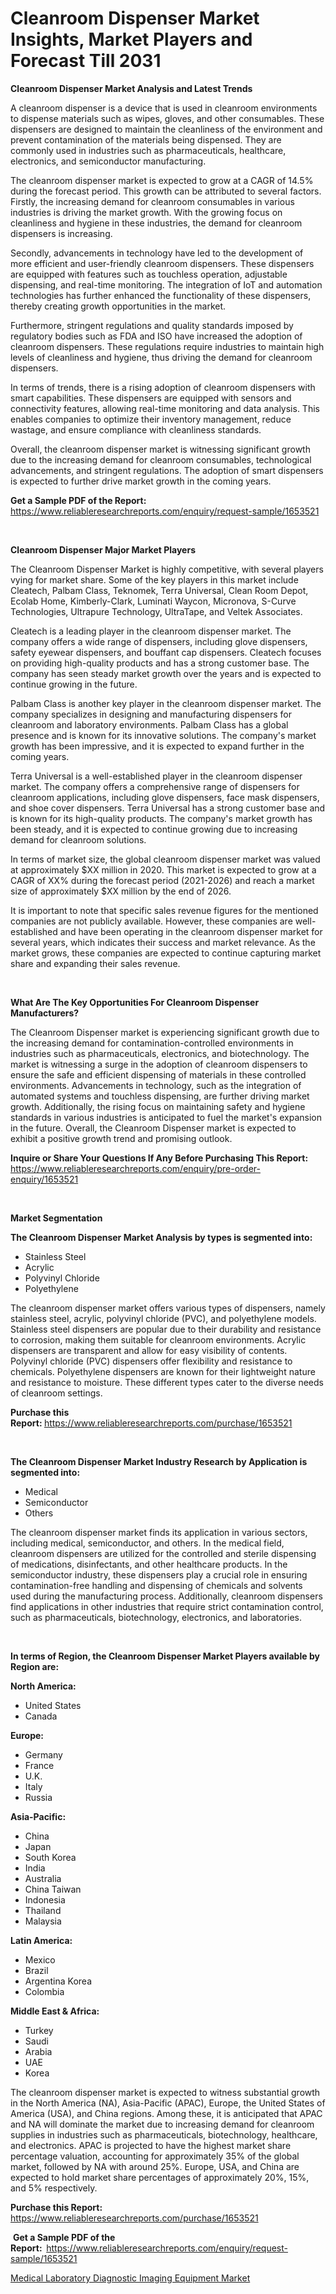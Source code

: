 <p><h1>Cleanroom Dispenser Market Insights, Market Players and Forecast Till 2031</h1></p><p><strong>Cleanroom Dispenser Market Analysis and Latest Trends</strong></p>
<p><p>A cleanroom dispenser is a device that is used in cleanroom environments to dispense materials such as wipes, gloves, and other consumables. These dispensers are designed to maintain the cleanliness of the environment and prevent contamination of the materials being dispensed. They are commonly used in industries such as pharmaceuticals, healthcare, electronics, and semiconductor manufacturing.</p><p>The cleanroom dispenser market is expected to grow at a CAGR of 14.5% during the forecast period. This growth can be attributed to several factors. Firstly, the increasing demand for cleanroom consumables in various industries is driving the market growth. With the growing focus on cleanliness and hygiene in these industries, the demand for cleanroom dispensers is increasing.</p><p>Secondly, advancements in technology have led to the development of more efficient and user-friendly cleanroom dispensers. These dispensers are equipped with features such as touchless operation, adjustable dispensing, and real-time monitoring. The integration of IoT and automation technologies has further enhanced the functionality of these dispensers, thereby creating growth opportunities in the market.</p><p>Furthermore, stringent regulations and quality standards imposed by regulatory bodies such as FDA and ISO have increased the adoption of cleanroom dispensers. These regulations require industries to maintain high levels of cleanliness and hygiene, thus driving the demand for cleanroom dispensers.</p><p>In terms of trends, there is a rising adoption of cleanroom dispensers with smart capabilities. These dispensers are equipped with sensors and connectivity features, allowing real-time monitoring and data analysis. This enables companies to optimize their inventory management, reduce wastage, and ensure compliance with cleanliness standards.</p><p>Overall, the cleanroom dispenser market is witnessing significant growth due to the increasing demand for cleanroom consumables, technological advancements, and stringent regulations. The adoption of smart dispensers is expected to further drive market growth in the coming years.</p></p>
<p><strong>Get a Sample PDF of the Report:&nbsp;</strong> <a href="https://www.reliableresearchreports.com/enquiry/request-sample/1653521">https://www.reliableresearchreports.com/enquiry/request-sample/1653521</a></p>
<p>&nbsp;</p>
<p><strong>Cleanroom Dispenser Major Market Players</strong></p>
<p><p>The Cleanroom Dispenser Market is highly competitive, with several players vying for market share. Some of the key players in this market include Cleatech, Palbam Class, Teknomek, Terra Universal, Clean Room Depot, Ecolab Home, Kimberly-Clark, Luminati Waycon, Micronova, S-Curve Technologies, Ultrapure Technology, UltraTape, and Veltek Associates.</p><p>Cleatech is a leading player in the cleanroom dispenser market. The company offers a wide range of dispensers, including glove dispensers, safety eyewear dispensers, and bouffant cap dispensers. Cleatech focuses on providing high-quality products and has a strong customer base. The company has seen steady market growth over the years and is expected to continue growing in the future.</p><p>Palbam Class is another key player in the cleanroom dispenser market. The company specializes in designing and manufacturing dispensers for cleanroom and laboratory environments. Palbam Class has a global presence and is known for its innovative solutions. The company's market growth has been impressive, and it is expected to expand further in the coming years.</p><p>Terra Universal is a well-established player in the cleanroom dispenser market. The company offers a comprehensive range of dispensers for cleanroom applications, including glove dispensers, face mask dispensers, and shoe cover dispensers. Terra Universal has a strong customer base and is known for its high-quality products. The company's market growth has been steady, and it is expected to continue growing due to increasing demand for cleanroom solutions.</p><p>In terms of market size, the global cleanroom dispenser market was valued at approximately $XX million in 2020. This market is expected to grow at a CAGR of XX% during the forecast period (2021-2026) and reach a market size of approximately $XX million by the end of 2026.</p><p>It is important to note that specific sales revenue figures for the mentioned companies are not publicly available. However, these companies are well-established and have been operating in the cleanroom dispenser market for several years, which indicates their success and market relevance. As the market grows, these companies are expected to continue capturing market share and expanding their sales revenue.</p></p>
<p>&nbsp;</p>
<p><strong>What Are The Key Opportunities For Cleanroom Dispenser Manufacturers?</strong></p>
<p><p>The Cleanroom Dispenser market is experiencing significant growth due to the increasing demand for contamination-controlled environments in industries such as pharmaceuticals, electronics, and biotechnology. The market is witnessing a surge in the adoption of cleanroom dispensers to ensure the safe and efficient dispensing of materials in these controlled environments. Advancements in technology, such as the integration of automated systems and touchless dispensing, are further driving market growth. Additionally, the rising focus on maintaining safety and hygiene standards in various industries is anticipated to fuel the market's expansion in the future. Overall, the Cleanroom Dispenser market is expected to exhibit a positive growth trend and promising outlook.</p></p>
<p><strong>Inquire or Share Your Questions If Any Before Purchasing This Report:</strong> <a href="https://www.reliableresearchreports.com/enquiry/pre-order-enquiry/1653521">https://www.reliableresearchreports.com/enquiry/pre-order-enquiry/1653521</a></p>
<p>&nbsp;</p>
<p><strong>Market Segmentation</strong></p>
<p><strong>The Cleanroom Dispenser Market Analysis by types is segmented into:</strong></p>
<p><ul><li>Stainless Steel</li><li>Acrylic</li><li>Polyvinyl Chloride</li><li>Polyethylene</li></ul></p>
<p><p>The cleanroom dispenser market offers various types of dispensers, namely stainless steel, acrylic, polyvinyl chloride (PVC), and polyethylene models. Stainless steel dispensers are popular due to their durability and resistance to corrosion, making them suitable for cleanroom environments. Acrylic dispensers are transparent and allow for easy visibility of contents. Polyvinyl chloride (PVC) dispensers offer flexibility and resistance to chemicals. Polyethylene dispensers are known for their lightweight nature and resistance to moisture. These different types cater to the diverse needs of cleanroom settings.</p></p>
<p><strong>Purchase this Report:&nbsp;</strong><a href="https://www.reliableresearchreports.com/purchase/1653521">https://www.reliableresearchreports.com/purchase/1653521</a></p>
<p>&nbsp;</p>
<p><strong>The Cleanroom Dispenser Market Industry Research by Application is segmented into:</strong></p>
<p><ul><li>Medical</li><li>Semiconductor</li><li>Others</li></ul></p>
<p><p>The cleanroom dispenser market finds its application in various sectors, including medical, semiconductor, and others. In the medical field, cleanroom dispensers are utilized for the controlled and sterile dispensing of medications, disinfectants, and other healthcare products. In the semiconductor industry, these dispensers play a crucial role in ensuring contamination-free handling and dispensing of chemicals and solvents used during the manufacturing process. Additionally, cleanroom dispensers find applications in other industries that require strict contamination control, such as pharmaceuticals, biotechnology, electronics, and laboratories.</p></p>
<p>&nbsp;</p>
<p><strong>In terms of Region, the Cleanroom Dispenser Market Players available by Region are:</strong></p>
<p>
    <p> <strong> North America: </strong>
        <ul>
            <li>United States</li>
            <li>Canada</li>
        </ul>
        </p> 
    <p> <strong> Europe: </strong>
        <ul>
            <li>Germany</li>
            <li>France</li>
            <li>U.K.</li>
            <li>Italy</li>
            <li>Russia</li>
        </ul>
        </p> 
    <p> <strong> Asia-Pacific: </strong>
        <ul>
            <li>China</li>
            <li>Japan</li>
            <li>South Korea</li>
            <li>India</li>
            <li>Australia</li>
            <li>China Taiwan</li>
            <li>Indonesia</li>
            <li>Thailand</li>
            <li>Malaysia</li>
        </ul>
        </p> 
    <p> <strong> Latin America: </strong>
        <ul>
            <li>Mexico</li>
            <li>Brazil</li>
            <li>Argentina Korea</li>
            <li>Colombia</li>
        </ul>
        </p> 
    <p> <strong> Middle East & Africa: </strong>
        <ul>
            <li>Turkey</li>
            <li>Saudi</li>
            <li>Arabia</li>
            <li>UAE</li>
            <li>Korea</li>
        </ul>
    </p>
    </p>
<p><p>The cleanroom dispenser market is expected to witness substantial growth in the North America (NA), Asia-Pacific (APAC), Europe, the United States of America (USA), and China regions. Among these, it is anticipated that APAC and NA will dominate the market due to increasing demand for cleanroom supplies in industries such as pharmaceuticals, biotechnology, healthcare, and electronics. APAC is projected to have the highest market share percentage valuation, accounting for approximately 35% of the global market, followed by NA with around 25%. Europe, USA, and China are expected to hold market share percentages of approximately 20%, 15%, and 5% respectively.</p></p>
<p><strong>Purchase this Report: </strong><a href="https://www.reliableresearchreports.com/purchase/1653521">https://www.reliableresearchreports.com/purchase/1653521</a></p>
<p>&nbsp;<strong>Get a Sample PDF of the Report:&nbsp;&nbsp;</strong><a href="https://www.reliableresearchreports.com/enquiry/request-sample/1653521">https://www.reliableresearchreports.com/enquiry/request-sample/1653521</a></p>
<p><strong></strong></p>
<p><p><a href="https://www.linkedin.com/pulse/medical-laboratory-diagnostic-imaging-equipment-market-size-4xjkf?trackingId=gtnuj2v%2FREa6jYFeeLxXCg%3D%3D">Medical Laboratory Diagnostic Imaging Equipment Market</a></p></p>